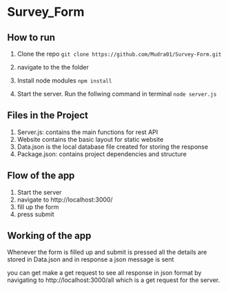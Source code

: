 # Survey_Form

## How to run
1. Clone the repo 
`git clone https://github.com/Mudra01/Survey-Form.git`

2. navigate to the the folder

3. Install node modules
`npm install`

4. Start the server. Run the follwing command in terminal
`node server.js`


## Files  in the Project
 
 1. Server.js: contains the main functions for rest API
 2. Website contains the basic layout for static website
 3. Data.json is the local database file created for storing the response
 4. Package.json: contains project dependencies and structure

 ## Flow of the app

 1. Start the server
 2. navigate to http://localhost:3000/
 3. fill up the form
 4. press submit

 ## Working of the app
 
Whenever the form is filled up and submit is pressed all the details are stored in Data.json and in response a json message is sent

you can get make a get request to see all response in json format by navigating to http://localhost:3000/all which is a get request for the server.




